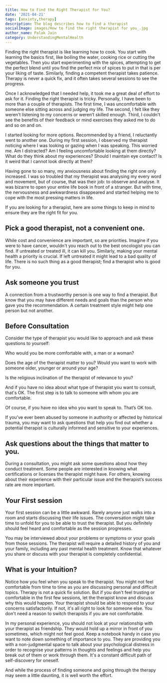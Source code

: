 ```yaml
---  
title: How to Find the Right Therapist for You?
date: '2021-04-21'  
tags: [anxiety,therapy]  
description: The blog describes how to find a therapist  
socialImage: images/How to find the right therapist for you_.jpg
author_name: Palak Jain
category: UnderstandingMentalHealth
---  
```


Finding the right therapist is like learning how to cook. You start with learning the basics first, like boiling the water, cooking rice or cutting the vegetables. Then you start experimenting with the spices, attempting to get the perfect blend until you find the perfect mix of spices to put in that is per your liking of taste. Similarly, finding a competent therapist takes patience. Therapy is never a quick fix, and it often takes several sessions to see the progress. 

Once I acknowledged that I needed help, it took me a great deal of effort to ask for it. Finding the right therapist is tricky. Personally, I have been to more than a couple of therapists. The first time, I was uncomfortable with someone else sitting across and judging my life. The second, I felt like they weren't listening to my concerns or weren’t skilled enough. Third, I couldn't see the benefits of their feedback or mind exercises they asked me to do and so on and on.

I started looking for more options. Recommended by a friend, I reluctantly went to another one. During my first session, I observed my therapist noticing where I was looking or gazing when I was speaking. This worried me. Am I distracted? Am I feeling uncomfortable looking at them directly? What do they think about my experiences? Should I maintain eye contact? Is it weird that I cannot look directly at them?

Having gone to so many, my anxiousness about finding the right one only increased. I was so troubled that my therapist was analysing my every word and movement, but of course, that was their job: to observe and analyse.  It was bizarre to open your entire life book in front of a stranger. But with time, the nervousness and awkwardness disappeared and started helping me to cope with the most pressing matters in life.

If you are looking for a therapist, here are some things to keep in mind to ensure they are the right fit for you.

## Pick a good therapist, not a convenient one.

While cost and convenience are important, so are priorities. Imagine if you were to have cancer, wouldn't you reach out to the best oncologist you can find. If untreated or treated ill, it can kill you. Similarly, making your mental health a priority is crucial. If left untreated it might lead to a bad quality of life. There is no such thing as a good therapist; find a therapist who is good for you. 

## Ask someone you trust

A connection from a trustworthy person is one way to find a therapist. But know that you may have different needs and goals than the person who gave you the recommendation. A certain treatment style might help one person but not another.

## Before Consultation

Consider the type of therapist you would like to approach and ask these questions to yourself: 

Who would you be more comfortable with, a man or a woman?

Does the age of the therapist matter to you? Would you want to work with someone older, younger or around your age? 

Is the religious inclination of the therapist of relevance to you?

And if you have no idea about what type of therapist you want to consult, that's OK. The first step is to talk to someone with whom you are comfortable.

Of course, if you have no idea who you want to speak to. That’s OK too. 

If you’ve ever been abused by someone in authority or affected by historical trauma, you may want to ask questions that help you find out whether a potential therapist is culturally informed and sensitive to your experiences. 

## Ask questions about the things that matter to you.

During a consultation, you might ask some questions about how they conduct treatment. Some people are interested in knowing what certifications or licenses the therapist might have. For others, knowing about their experience with their particular issue and the therapist’s success rate are more important.  

## Your First session

Your first session can be a little awkward. Rarely anyone just walks into a room and starts discussing their life issues. The conversation might take time to unfold for you to be able to trust the therapist. But you definitely should feel heard and comfortable as the session progresses.

You may be interviewed about your problems or symptoms or your goals from those sessions. The therapist will require a detailed history of you and your family, including any past mental health treatment. Know that whatever you share or discuss with your therapist is completely confidential. 

## What is your Intuition?

Notice how you feel when you speak to the therapist. You might not feel comfortable from time to time as you are discussing personal and difficult topics. Therapy is not a quick fix solution. But if you don't feel trusting or comfortable in the first few sessions, let the therapist know and discuss why this would happen. Your therapist should be able to respond to your concerns satisfactorily.  If not, it's all right to look for someone else. You don't need a reason to switch therapists if you are not comfortable.  

In my personal experience, you should not look at your relationship with your therapist as friendship. They would hold up a mirror in front of you sometimes, which might not feel good. Keep a notebook handy in case you want to note down something of importance to you. They are providing you with a non-judgmental space to talk about your psychological distress in order to recognise your patterns in thoughts and feelings and help you break out of them or work through them. It's a constant difficult path of self-discovery for oneself. 

And while the process of finding someone and going through the therapy may seem a little daunting, it is well worth the effort. 
